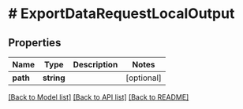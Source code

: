 # # ExportDataRequestLocalOutput

## Properties

Name | Type | Description | Notes
------------ | ------------- | ------------- | -------------
**path** | **string** |  | [optional]

[[Back to Model list]](../../README.md#models) [[Back to API list]](../../README.md#endpoints) [[Back to README]](../../README.md)
